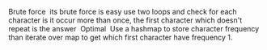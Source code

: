 Brute force
​
its brute force is easy use two loops and check for each character is it occur more than once, the first character which doesn't repeat is the answer
​
Optimal
​
Use a hashmap to store character frequency than iterate over map to get which first character have frequency 1.